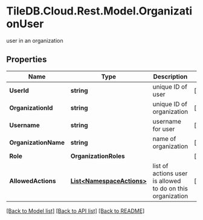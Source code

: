 # TileDB.Cloud.Rest.Model.OrganizationUser
user in an organization

## Properties

Name | Type | Description | Notes
------------ | ------------- | ------------- | -------------
**UserId** | **string** | unique ID of user | [optional] 
**OrganizationId** | **string** | unique ID of organization | [optional] 
**Username** | **string** | username for user | [optional] 
**OrganizationName** | **string** | name of organization | [optional] 
**Role** | **OrganizationRoles** |  | [optional] 
**AllowedActions** | [**List&lt;NamespaceActions&gt;**](NamespaceActions.md) | list of actions user is allowed to do on this organization | [optional] 

[[Back to Model list]](../README.md#documentation-for-models) [[Back to API list]](../README.md#documentation-for-api-endpoints) [[Back to README]](../README.md)

